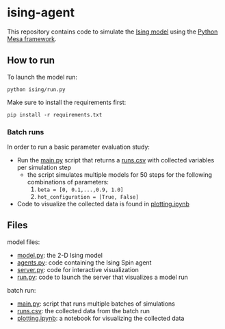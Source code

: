 # ising-agent
This repository contains code to simulate the [Ising model](https://stanford.edu/~jeffjar/statmech/intro4.html) using the [Python Mesa framework](https://mesa.readthedocs.io/en/stable/).


## How to run
To launch the model run:

```
python ising/run.py
```
Make sure to install the requirements first:
```
pip install -r requirements.txt
```
### Batch runs
In order to run a basic parameter evaluation study:
- Run the [main.py](main.py) script that returns a [runs.csv](runs.csv) with collected variables per simulation step
  - the script simulates multiple models for 50 steps for the following combinations of parameters:
    1) `beta = [0, 0.1,...,0.9, 1.0]`
    2) `hot_configuration = [True, False]`
- Code to visualize the collected data is found in [plotting.ipynb](plotting.ipynb)

## Files

model files:
- [model.py](ising/model.py): the 2-D Ising model
- [agents.py](ising/agents.py): code containing the Ising Spin agent 
- [server.py](ising/server.py): code for interactive visualization
- [run.py](ising/run.py): code to launch the server that visualizes a model run

batch run:
- [main.py](main.py): script that runs multiple batches of simulations
- [runs.csv](runs.csv): the collected data from the batch run
- [plotting.ipynb](plotting.ipynb): a notebook for visualizing the collected data


